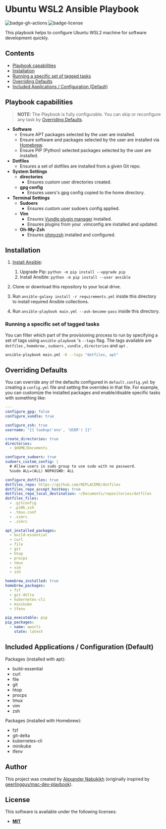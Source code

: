 # Ubuntu WSL2 Ansible Playbook

![badge-gh-actions]
![badge-license]

This playbook helps to configure Ubuntu WSL2 machine for software development quickly.

## Contents

* [Playbook capabilities](#playbook-capabilities)
* [Installation](#installation)
* [Running a specific set of tagged tasks](#running-a-specific-set-of-tagged-tasks)
* [Overriding Defaults](#overriding-defaults)
* [Included Applications / Configuration (Default)](#included-applications--configuration-default)

## Playbook capabilities

> **NOTE:** The Playbook is fully configurable. You can skip or reconfigure any task by [Overriding Defaults](#overriding-defaults).

* **Software**
  * Ensure APT packages selected by the user are installed.
  * Ensure software and packages selected by the user are installed via [Homebrew](https://github.com/Homebrew/brew).
  * Ensure PIP (Python) selected packages selected by the user are installed.
* **Dotfiles**
  * Ensures a set of dotfiles are installed from a given Git repo.
* **System Settings**
  * **directories**
    * Ensures custom user directories created.
  * **gpg config**
    * Ensures users's gpg config copied to the home directory.
* **Terminal Settings**
  * **Sudoers**
    * Ensures custom user sudoers config applied.
  * **Vim**
    * Ensures [Vundle plugin manager](https://github.com/VundleVim/Vundle.vim) installed.
    * Ensures plugins from your .vimconfig are installed and updated.
  * **Oh-My-Zsh**
    * Ensures [ohmyzsh](https://github.com/ohmyzsh/ohmyzsh) installed and configured.

## Installation

1. [Install Ansible](https://docs.ansible.com/ansible/latest/installation_guide/index.html):

    1. Upgrade Pip: `python -m pip install --upgrade pip`
    2. Install Ansible: `python -m pip install --user ansible`

2. Clone or download this repository to your local drive.
3. Run `ansible-galaxy install -r requirements.yml` inside this directory to install required Ansible collections.
4. Run `ansible-playbook main.yml --ask-become-pass` inside this directory.

### Running a specific set of tagged tasks

You can filter which part of the provisioning process to run by specifying a set of tags using `ansible-playbook` 's `--tags` flag. The tags available are `dotfiles` , `homebrew` , `sudoers` , `vundle` , `directories` and `apt` .

```sh
ansible-playbook main.yml -K --tags "dotfiles, apt"
```

## Overriding Defaults

You can override any of the defaults configured in `default.config.yml` by creating a `config.yml` file and setting the overrides in that file. For example, you can customize the installed packages and enable/disable specific tasks with something like:

```yaml
---
configure_gpg: false
configure_vundle: true

configure_zsh: true
username: "{{ lookup('env', 'USER') }}"

create_directories: true
directories:
  - $HOME/Documents

configure_sudoers: true
sudoers_custom_config: |
  # Allow users in sudo group to use sudo with no password.
  %sudo ALL=(ALL) NOPASSWD: ALL

configure_dotfiles: true
dotfiles_repo: https://github.com/REPLACEME/dotfiles
dotfiles_repo_accept_hostkey: true
dotfiles_repo_local_destination: ~/Documents/repositories/dotfiles
dotfiles_files:
  - .gitconfig
  - .p10k.zsh
  - .tmux.conf
  - .vimrc
  - .zshrc

apt_installed_packages:
  - build-essential
  - curl
  - file
  - git
  - htop
  - procps
  - tmux
  - vim
  - zsh

homebrew_installed: true
homebrew_packages:
  - fzf
  - git-delta
  - kubernetes-cli
  - minikube
  - tfenv

pip_executable: pip
pip_packages:
  - name: awscli
    state: latest
```

## Included Applications / Configuration (Default)

Packages (installed with apt):

* build-essential
* curl
* file
* git
* htop
* procps
* tmux
* vim
* zsh

Packages (installed with Homebrew):

* fzf
* git-delta
* kubernetes-cli
* minikube
* tfenv

## Author

This project was created by [Alexander Nabokikh](https://www.linkedin.com/in/nabokih/) (originally inspired by [geerlingguy/mac-dev-playbook](https://github.com/geerlingguy/mac-dev-playbook)).

## License

This software is available under the following licenses:

* **[MIT](https://github.com/AlexNabokikh/mac-playbook/blob/master/LICENSE)**

[badge-gh-actions]: https://github.com/AlexNabokikh/wsl-playbook/actions/workflows/release.yaml/badge.svg
[badge-license]: https://img.shields.io/badge/License-MIT-informational
